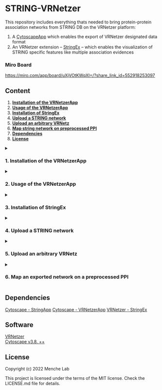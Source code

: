 # **STRING-VRNetzer**

This repository includes everything thats needed to bring protein-protein association networks from STRING DB on the VRNetzer platform:

1. A [CytoscapeApp](https://github.com/menchelab/STRING-VRNetzer/blob/main/cytoscapeApp/VRNetzerApp/target/VRNetzerApp-1.0.0.jar) which enables the export of VRNetzer designated data format
2. An VRNetzer extension – [StringEx](https://github.com/menchelab/StringEx) – which enables the visualization of STRING specific features like multiple association evidences

### **Miro Board**

https://miro.com/app/board/uXjVOtKWqXI=/?share_link_id=552918253097

## **Content**

1. [**Installation of the VRNetzerApp**](#App_install)<br>
2. [**Usage of the VRNetzerApp**](#App_usage)<br>
3. [**Installation of StringEx**](#Ex_install)<br>
4. [**Upload a STRING network**](#upload_string)<br>
5. [**Upload an arbitrary VRNetz**](#upload_network)<br>
6. [**Map string network on preprocessed PPI**](#map_network)<br>
7. [**Dependencies**](#Dependencies)<br>
8. [**License**](#License)<br>

<details>
  <summary><h3 id="App_install"><b>1. Installation of the VRNetzerApp</b></h3></summary>
To install it, you can use the App Manger in Cytoscape:<br>
Apps -> App Manger -> Install from File... -> select the "VRNetzerApp-x.x.x.jar" file.
</details>

<details>
  <summary><h3 id="App_usage"><b> 2. Usage of the VRNetzerApp </b></h3></summary>

1. Select a network you would like to export.
2. Export the selected network as an "VRNetz" via:<br>
   a) Apps -> VRNetzer -> Export network as VRNetz<br>
   or <br>
   b) File -> Export -> Export network as VRNetz
3. Select the location where to save the network, as well as a name in the propted window.

You network is now exported as an VRNetz which can be used in the [VRNetzer](https://github.com/menchelab/VRNetzer) to present your network as a 3D network.

</details>

<details>
<summary><h3 id="Ex_install"><b> 3. Installation of StringEx </b></h3></summary>

1.  Add the StringEx directory to your VRNetzer backend directory. The directory should be located at `"extensions/StringEx"`.
2.  Before the line:

```
python -m pip install -r requirements.txt
```

add the following line to the VRNetzer backend's `build and run` script (Windows: `buildandRUN.ps`, Linux: `linux_buildandrun.sh`, Mac: `mac_buildandrun.sh`) :

```
python -m pip install -r extensions/StringEx/requirements.txt
```

If you would like to use cartoGRAPHs to create layouts also add the following line:

```
python -m pip install -r extensions/StringEx/requirements_cartoGRAPHs.txt
```

It should now look something like this:

```
python -m pip install -r extensions/StringEx/requirements.txt
python -m pip install -r extensions/StringEx/requirements_cartoGRAPHs.txt
python -m pip install -r requirements.txt
```

</details>

<details>
<summary><h3 id="upload_string"><b> 4. Upload a STRING network </b></h3></summary>

1. Export a STRING network with the VRNetzerApp from Cytoscape. For further instructions see [here](https://github.com/menchelab/STRING-VRNetzer).
2. Start the VRNetzer backend using the script applicable to your operating system.
3. Navigate in your Browser to http://127.0.0.1:5000/upload (Windows/Linux) / http://127.0.0.1:3000/upload (mac)
4. If the StringEx is correctly installed, you should now see two new tabs. The first is the a VRNetz designated uploader

   ![Picture that visualizes the location of the StringEx uploader tab.](pictures/uploader_tabs_1.png)

5. On this tab, define a project name, select the VRNetz file of your exported String network, and select the desired layout algorithm.
6. If you are using a cartoGRAPHs layout algorithm, you can also define the respective variables.
7. Click on the "Upload" button to upload the network to the VRNetzer platform.
8. If the upload was successful, you'll be prompted with a success message and a link to preview the project in the designated WebGL previewer.

</details>

<details>
<summary><h3 id="upload_network"><b>5. Upload an arbitrary VRNetz</b></h3></summary>

Do the first six steps as mentioned [above](#upload_string).

1. Uncheck the checkbox `STRING NETWORK`
2. Click on the "Upload" button to upload the network to the VRNetzer platform.
3. If the upload was successful, you'll be prompted with a success message and a link to preview the project in the designated WebGL previewer.
</details>

<details>
<summary><h3 id="map_network"><b>6. Map an exported network on a preprocessed PPI</b></h3></summary>

Do the first three steps as mentioned [above](#upload_string).

4. The second tab is the STRING mapper.

   ![Picture that visualizes the location of the StringEx map tab.](pictures/uploader_tabs_2.png)

5. On this tab, define a project name, select the VRNetz file of your exported String network, and select the organism from which your VRNetz originates of.
6. Click on the "Map" button to map the network with the preprocessed PPI.
7. If the upload was successful, you'll be prompted with a success message and a link to preview the project in the designated WebGL previewer.

</details>

## **Dependencies**

[Cytoscape - StringApp](https://apps.cytoscape.org/apps/stringapp)
[Cytoscape - VRNetzerApp](https://apps.cytoscape.org/apps/stringapp)
[VRNetzer - StringEx](https://apps.cytoscape.org/apps/stringapp)

## **Software**

[VRNetzer](https://github.com/menchelab/VRNetzer_Backend)<br>
[Cytoscape v3.8. ++](https://cytoscape.org/)<br>

## **License**

Copyright (c) 2022 Menche Lab

This project is licensed under the terms of the MIT license. Check the LICENSE.md file for details.
